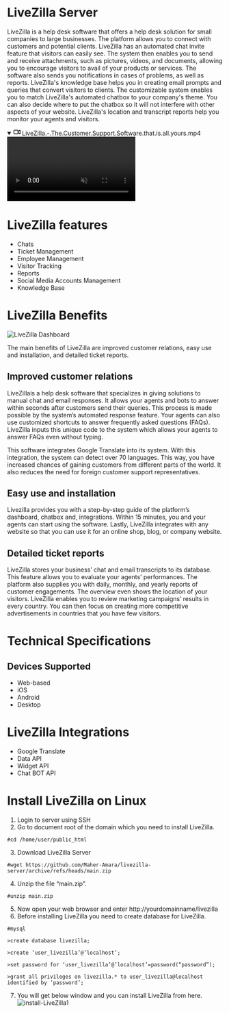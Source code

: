 # LiveZilla Server

LiveZilla is a help desk software that offers a help desk solution for small companies to large businesses. The platform allows you to connect with customers and potential clients. LiveZilla has an automated chat invite feature that visitors can easily see. The system then enables you to send and receive attachments, such as pictures, videos, and documents, allowing you to encourage visitors to avail of your products or services. The software also sends you notifications in cases of problems, as well as reports. LiveZilla's knowledge base helps you in creating email prompts and queries that convert visitors to clients. The customizable system enables you to match LiveZilla's automated chatbox to your company's theme. You can also decide where to put the chatbox so it will not interfere with other aspects of your website. LiveZilla's location and transcript reports help you monitor your agents and visitors.


<details class="details-reset border rounded-2" open="">
  <summary class="px-3 py-2">
    <svg aria-hidden="true" height="16" viewBox="0 0 16 16" version="1.1" width="16" data-view-component="true" class="octicon octicon-device-camera-video">
    <path fill-rule="evenodd" d="M16 3.75a.75.75 0 00-1.136-.643L11 5.425V4.75A1.75 1.75 0 009.25 3h-7.5A1.75 1.75 0 000 4.75v6.5C0 12.216.784 13 1.75 13h7.5A1.75 1.75 0 0011 11.25v-.675l3.864 2.318A.75.75 0 0016 12.25v-8.5zm-5 5.075l3.5 2.1v-5.85l-3.5 2.1v1.65zM9.5 6.75v-2a.25.25 0 00-.25-.25h-7.5a.25.25 0 00-.25.25v6.5c0 .138.112.25.25.25h7.5a.25.25 0 00.25-.25v-4.5z"></path>
</svg>
    <span aria-label="Video description LiveZilla.-.The.Customer.Support.Software.that.is.all.yours.mp4" class="m-1">LiveZilla.-.The.Customer.Support.Software.that.is.all.yours.mp4</span>
    <span class="dropdown-caret"></span>
  </summary>

  <video src="https://user-images.githubusercontent.com/61565955/159961303-094d75c3-7802-404d-8d01-6d760d2b833e.mp4" data-canonical-src="https://user-images.githubusercontent.com/61565955/159961303-094d75c3-7802-404d-8d01-6d760d2b833e.mp4" controls="controls" muted="muted" class="d-block rounded-bottom-2 border-top width-fit" style="max-height:640px;">

  </video>
</details>


# LiveZilla features
- Chats
- Ticket Management
- Employee Management
- Visitor Tracking
- Reports
- Social Media Accounts Management
- Knowledge Base

# LiveZilla Benefits
![LiveZilla Dashboard](https://user-images.githubusercontent.com/61565955/159961795-ebb6475d-68b9-469f-bfee-eb5391593860.png)

The main benefits of LiveZilla are improved customer relations, easy use and installation, and detailed ticket reports.

## Improved customer relations

LiveZillais a help desk software that specializes in giving solutions to manual chat and email responses. It allows your agents and bots to answer within seconds after customers send their queries. This process is made possible by the system’s automated response feature. Your agents can also use customized shortcuts to answer frequently asked questions (FAQs). LiveZilla inputs this unique code to the system which allows your agents to answer FAQs even without typing. 

This software integrates Google Translate into its system. With this integration, the system can detect over 70 languages. This way, you have increased chances of gaining customers from different parts of the world. It also reduces the need for foreign customer support representatives.

## Easy use and installation

Livezilla provides you with a step-by-step guide of the platform’s dashboard, chatbox and, integrations. Within 15 minutes, you and your agents can start using the software. Lastly, LiveZilla integrates with any website so that you can use it for an online shop, blog, or company website.

## Detailed ticket reports

LiveZilla stores your business’ chat and email transcripts to its database. This feature allows you to evaluate your agents’ performances. The platform also supplies you with daily, monthly, and yearly reports of customer engagements. The overview even shows the location of your visitors. LiveZilla enables you to review marketing campaigns’ results in every country. You can then focus on creating more competitive advertisements in countries that you have few visitors.

# Technical Specifications
## Devices Supported
- Web-based
- iOS
- Android
- Desktop

# LiveZilla Integrations

- Google Translate
- Data API
- Widget API
- Chat BOT API

# Install LiveZilla on Linux
1. Login to server using SSH
2. Go to document root of the domain which you need to install LiveZilla.

```
#cd /home/user/public_html
```
3. Download LiveZilla Server


```
#wget https://github.com/Maher-Amara/livezilla-server/archive/refs/heads/main.zip
```
4. Unzip the file “main.zip”.

```
#unzip main.zip
```
5. Now open your web browser and enter http://yourdomainname/livezilla
6. Before installing LiveZilla you need to create database for LiveZilla.

```
#mysql

>create database livezilla;

>create ‘user_livezilla’@’localhost’;

>set password for ‘user_livezilla’@’localhost’=password(“password”);

>grant all privileges on livezilla.* to user_livezilla@localhost identified by ‘password’;
```
7. You will get below window and you can install LiveZilla from here.
![install-LiveZilla1](https://user-images.githubusercontent.com/61565955/159965070-7a7294bf-e7ca-449c-8fd4-98ebb4d8fcc1.png)
